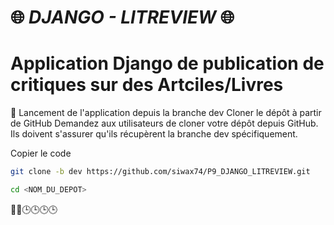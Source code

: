 # 🌐 ***DJANGO - LITREVIEW*** 🌐
# **Application Django de publication de critiques sur des Artciles/Livres**

🚀 Lancement de l'application depuis la branche dev
Cloner le dépôt à partir de GitHub
Demandez aux utilisateurs de cloner votre dépôt depuis GitHub. Ils doivent s'assurer qu'ils récupèrent la branche dev spécifiquement.


Copier le code
```bash
git clone -b dev https://github.com/siwax74/P9_DJANGO_LITREVIEW.git

cd <NOM_DU_DEPOT>
```
🚀🚀🕒🕒🕒🕒
